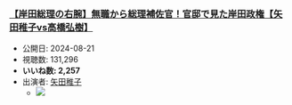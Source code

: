 ### [【岸田総理の右腕】無職から総理補佐官！官邸で見た岸田政権【矢田稚子vs高橋弘樹】](https://www.youtube.com/watch?v=H5Cmc1wsvH4)
-   公開日: 2024-08-21
-   視聴数: 131,296
-   **いいね数: 2,257**
-   出演者: [矢田稚子](/rehacq_fan/people/矢田稚子 "wikilink")
    - [![](https://img.youtube.com/vi/H5Cmc1wsvH4/hqdefault.jpg)](https://www.youtube.com/watch?v=H5Cmc1wsvH4)
